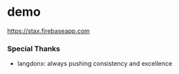 # demo
https://stax.firebaseapp.com

### Special Thanks
- langdonx: always pushing consistency and excellence